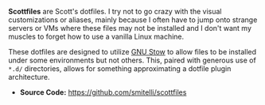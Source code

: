 **Scottfiles** are Scott's dotfiles. I try not to go crazy with the visual customizations or aliases, mainly because I often have to jump onto strange servers or VMs where these files may not be installed and I don't want my muscles to forget how to use a vanilla Linux machine.

These dotfiles are designed to utilize [GNU Stow](https://www.gnu.org/software/stow/) to allow files to be installed under some environments but not others. This, paired with generous use of `*.d/` directories, allows for something approximating a dotfile plugin architecture.

* **Source Code:** <https://github.com/smitelli/scottfiles>
